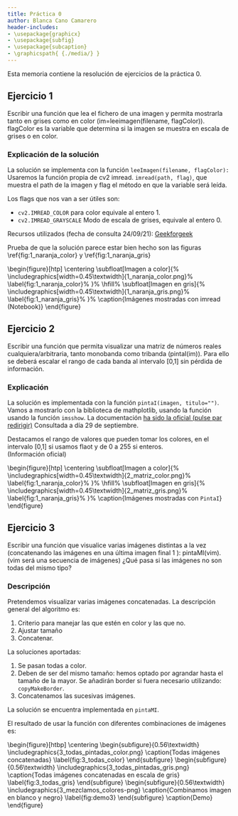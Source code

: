 ```yaml
---
title: Práctica 0
author: Blanca Cano Camarero
header-includes:
- \usepackage{graphicx}
- \usepackage{subfig}
- \usepackage{subcaption}
- \graphicspath{ {./media/} }
---
```



Esta memoria contiene la resolución de ejercicios de la práctica 0. 

## **Ejercicio** 1
Escribir una función que lea el fichero de una imagen y permita mostrarla
tanto en grises como en color (im=leeimagen(filename, flagColor)).
flagColor es la variable que determina si la imagen se muestra en escala
de grises o en color.

### Explicación de la solución  

La solución se implementa con la función `leeImagen(filename, flagColor):`
Usaremos la función propia de cv2 imread. 
`imread(path, flag)`, que muestra el path de la imagen y flag el método en que la variable será leída.  

Los flags que nos van a ser útiles son: 


- `cv2.IMREAD_COLOR` para color equivale al entero 1. 
- `cv2.IMREAD_GRAYSCALE` Modo de escala de grises, equivale al entero 0.


Recursos utilizados (fecha de consulta 24/09/21): 
[Geekforgeek](https://www.geeksforgeeks.org/python-opencv-cv2-imread-method/)

Prueba de que la solución parece estar bien hecho son las figuras \ref{fig:1_naranja_color} y \ref{fig:1_naranja_gris}


 \begin{figure}[htp] 
    \centering
    \subfloat[Imagen a color]{%
        \includegraphics[width=0.45\textwidth]{1_naranja_color.png}%
        \label{fig:1_naranja_color}%
        }%
    \hfill%
    \subfloat[Imagen en gris]{%
        \includegraphics[width=0.45\textwidth]{1_naranja_gris.png}%
        \label{fig:1_naranja_gris}%
        }%
    \caption{Imágenes mostradas con imread (Notebook)}
\end{figure}

## Ejercicio 2 
Escribir una función que permita visualizar una matriz de números reales
cualquiera/arbitraria, tanto monobanda como tribanda (pintaI(im)). Para
ello se deberá escalar el rango de cada banda al intervalo [0,1] sin pérdida
de información.

### Explicación    
La solución es implementada con la función `pintaI(imagen, titulo="")`.
Vamos a mostrarlo con la biblioteca de mathplotlib, usando la función usando la función `imsshow`. La documentación [ha sido la oficial (pulse par redirigir)](https://matplotlib.org/stable/api/_as_gen/matplotlib.pyplot.imshow.html)
Consultada a día 29 de septiembre. 

Destacamos el rango de valores que pueden tomar los colores, en el intervalo [0,1] si usamos flaot y de 0 a 255 si enteros.  
(Información oficial)

\begin{figure}[htp] 
    \centering
    \subfloat[Imagen a color]{%
        \includegraphics[width=0.45\textwidth]{2_matriz_color.png}%
        \label{fig:1_naranja_color}%
        }%
    \hfill%
    \subfloat[Imagen en gris]{%
        \includegraphics[width=0.45\textwidth]{2_matriz_gris.png}%
        \label{fig:1_naranja_gris}%
        }%
    \caption{Imágenes mostradas con `PintaI`}
\end{figure}

## Ejercicio 3

Escribir una función que visualice varias imágenes distintas a la vez
(concatenando las imágenes en una última imagen final 1 ): pintaMI(vim).
(vim será una secuencia de imágenes) ¿Qué pasa si las imágenes no son
todas del mismo tipo?

### Descripción 

Pretendemos visualizar varias imágenes concatenadas. 
La descripción general del algoritmo es:
1. Criterio para manejar las que estén en color y las que no.
2. Ajustar tamaño
3. Concatenar. 

La soluciones aportadas:
1. Se pasan todas a color.
2. Deben de ser del mismo tamaño: hemos optado por agrandar hasta el tamaño de la mayor. Se añadirán border si fuera necesario utilizando: `copyMakeBorder`. 
3. Concatenamos las sucesivas imágenes. 

La solución se encuentra implementada en `pintaMI`. 

El resultado de usar la función con diferentes combinaciones de imágenes es: 

\begin{figure}[htbp]
  \centering
  \begin{subfigure}{0.56\textwidth}
    \includegraphics{3_todas_pintadas_color.png}
    \caption{Todas imágenes concatenadas}
    \label{fig:3_todas_color}
  \end{subfigure}
   \begin{subfigure}{0.56\textwidth}
    \includegraphics{3_todas_pintadas_gris.png}
    \caption{Todas imágenes concatenadas en escala de gris}
    \label{fig:3_todas_gris}
  \end{subfigure}
  \begin{subfigure}{0.56\textwidth}
    \includegraphics{3_mezclamos_colores-png}
    \caption{Combinamos imagen en blanco y negro}
    \label{fig:demo3}
  \end{subfigure}
  \caption{Demo}
\end{figure}



